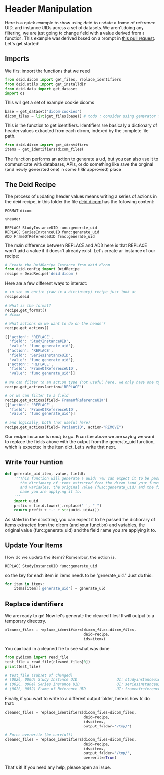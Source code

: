 # Header Manipulation

Here is a quick example to show using deid to update a frame of reference UID,
and instance UIDs across a set of datasets. We aren't doing any filtering, we are just going to
change field with a value derived from a function. This example
was derived based on a prompt in [this pull request](https://github.com/pydicom/contrib-pydicom/pull/14).
Let's get started!

## Imports
We first import the functions that we need

```python
from deid.dicom import get_files, replace_identifiers
from deid.utils import get_installdir
from deid.data import get_dataset
import os
```

This will get a set of example cookie dicoms

```python
base = get_dataset('dicom-cookies')
dicom_files = list(get_files(base)) # todo : consider using generator functionality
```

This is the function to get identifiers. Identifiers are basically a dictionary
of header values extracted from each dicom, indexed by the complete file path.

```python
from deid.dicom import get_identifiers
items = get_identifiers(dicom_files)
```

The function performs an action to generate a uid, but you can also use
it to communicate with databases, APIs, or do something like 
save the original (and newly generated one) in some (IRB approvied) place

## The Deid Recipe
The process of updating header values means writing a series of actions
in the deid recipe, in this folder the file [deid.dicom](deid.dicom) has the
following content:

```
FORMAT dicom

%header

REPLACE StudyInstanceUID func:generate_uid
REPLACE SeriesInstanceUID func:generate_uid
ADD FrameOfReferenceUID func:generate_uid
```

The main difference between REPLACE and ADD here is that REPLACE won't add
a value if it doesn't already exist.  Let's create an instance of our recipe:

```python
# Create the DeidRecipe Instance from deid.dicom
from deid.config import DeidRecipe
recipe = DeidRecipe('deid.dicom')
```

Here are a few different ways to interact:

```python
# To see an entire (raw in a dictionary) recipe just look at
recipe.deid

# What is the format?
recipe.get_format()
# dicom

# What actions do we want to do on the header?
recipe.get_actions()

[{'action': 'REPLACE',
  'field': 'StudyInstanceUID',
  'value': 'func:generate_uid'},
 {'action': 'REPLACE',
  'field': 'SeriesInstanceUID',
  'value': 'func:generate_uid'},
 {'action': 'REPLACE',
  'field': 'FrameOfReferenceUID',
  'value': 'func:generate_uid'}]

# We can filter to an action type (not useful here, we only have one type)
recipe.get_actions(action='REPLACE')

# or we can filter to a field
recipe.get_actions(field='FrameOfReferenceUID')
[{'action': 'REPLACE',
  'field': 'FrameOfReferenceUID',
  'value': 'func:generate_uid'}]

# and logically, both (not useful here)
recipe.get_actions(field='PatientID', action="REMOVE")
```

Our recipe instance is ready to go. From the above we are saying we want to replace the fields above with the
output from the generate_uid function, which is expected in the item dict. Let's write
that next.

## Write Your Funtion

```python
def generate_uid(item, value, field):
    '''This function will generate a uuid! You can expect it to be passed
       the dictionary of items extracted from the dicom (and your function)
       and variables, the original value (func:generate_uid) and the field
       name you are applying it to.
    '''
    import uuid
    prefix = field.lower().replace(' ', " ")
    return prefix + "-" + str(uuid.uuid4())

```

As stated in the docstring, you can expect it to be passed the dictionary of 
items extracted from the dicom (and your function) and variables, the 
original value (func:generate_uid) and the field name you are applying it to.

## Update Your Items

How do we update the items? Remember, the action is: 

```
REPLACE StudyInstanceUID func:generate_uid
```

so the key for each item in items needs to be 'generate_uid." Just do this:

```python
for item in items:
    items[item]['generate_uid'] = generate_uid
```

## Replace identifiers
We are ready to go! Now let's generate the cleaned files! It will output to a 
temporary directory.

```python
cleaned_files = replace_identifiers(dicom_files=dicom_files,
                                    deid=recipe,
                                    ids=items)

```

You can load in a cleaned file to see what was done

```python
from pydicom import read_file
test_file = read_file(cleaned_files[0])
print(test_file)

# test_file (subset of changed)
# (0020, 000d) Study Instance UID                  UI: studyinstanceuid-022f82f4-e9df-4533-b237-6ab563dfaf56
# (0020, 000e) Series Instance UID                 UI: seriesinstanceuid-6a3a0ac8-22fd-449f-9779-2580cf2897bd
# (0020, 0052) Frame of Reference UID              UI: frameofreferenceuid-0693b1fa-9144-4a1d-9cb7-82da56e462ce
```

Finally, if you want to write to a different output folder, here is how to do that:

```python
cleaned_files = replace_identifiers(dicom_files=dicom_files,
                                    deid=recipe,
                                    ids=items,
                                    output_folder='/tmp/')

# Force overwrite (be careful!)
cleaned_files = replace_identifiers(dicom_files=dicom_files,
                                    deid=recipe,
                                    ids=items,
                                    output_folder='/tmp/',
                                    overwrite=True)

```

That's it! If you need any help, please open an issue.
